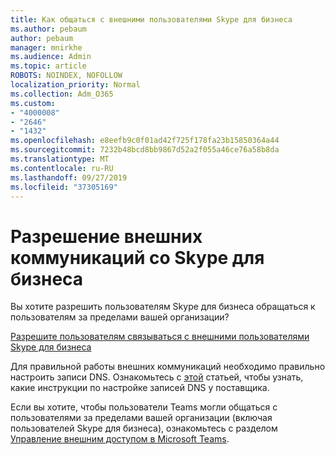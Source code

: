 ```yaml
---
title: Как общаться с внешними пользователями Skype для бизнеса
ms.author: pebaum
author: pebaum
manager: mnirkhe
ms.audience: Admin
ms.topic: article
ROBOTS: NOINDEX, NOFOLLOW
localization_priority: Normal
ms.collection: Adm_O365
ms.custom:
- "4000008"
- "2646"
- "1432"
ms.openlocfilehash: e8eefb9c0f01ad42f725f178fa23b15850364a44
ms.sourcegitcommit: 7232b48bcd8bb9867d52a2f055a46ce76a58b8da
ms.translationtype: MT
ms.contentlocale: ru-RU
ms.lasthandoff: 09/27/2019
ms.locfileid: "37305169"
---
```

# <a name="allow-external-communications-with-skype-for-business"></a>Разрешение внешних коммуникаций со Skype для бизнеса 

Вы хотите разрешить пользователям Skype для бизнеса обращаться к пользователям за пределами вашей организации? 

[Разрешите пользователям связываться с внешними пользователями Skype для бизнеса](https://docs.microsoft.com/skypeforbusiness/set-up-skype-for-business-online/allow-users-to-contact-external-skype-for-business-users)

Для правильной работы внешних коммуникаций необходимо правильно настроить записи DNS. Ознакомьтесь с [этой](https://docs.microsoft.com/office365/admin/get-help-with-domains/set-up-your-domain-host-specific-instructions?view=o365-worldwide) статьей, чтобы узнать, какие инструкции по настройке записей DNS у поставщика. 

Если вы хотите, чтобы пользователи Teams могли общаться с пользователями за пределами вашей организации (включая пользователей Skype для бизнеса), ознакомьтесь с разделом [Управление внешним доступом в Microsoft Teams](https://docs.microsoft.com/microsoftteams/let-your-teams-users-communicate-with-other-people). 